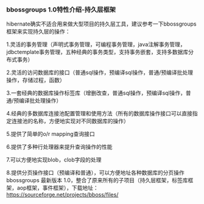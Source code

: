 ### bbossgroups 1.0特性介绍-持久层框架

hibernate确实不适合用来做大型项目的持久层工具，建议参考一下bbossgroups框架来实现持久层的操作：

 1.灵活的事务管理（声明式事务管理，可编程事务管理，java注解事务管理，jdbctemplate事务管理，五种经典的事务类型，支持事务嵌套，支持多数据库分布式事务） 

2.灵活的访问数据库的接口（普通sql操作，预编译sql操作，普通/预编译批处理操作，存储过程，函数） 

3.一套经典的数据库操作标签库（增删改查，普通sql操作，预编译sql操作，普通/预编译批处理操作） 

4.经典的多数据库连接池配置管理和使用方法（所有的数据库操作接口可以直接指定连接池的名称，方便地实现对不同数据库的操作） 

5.提供了简单的o/r mapping查询接口 

6.提供了多种行处理器来提升查询操作的性能 

7.可以方便地实现blob，clob字段的处理 

8.提供分页操作接口（预编译和普通），可以方便地址各种数据库的分页操作 bbossgroups 最新版本 1.0，整合了原来所有的子项目（持久层框架，标签库框架，aop框架，事件框架），下载地址： https://sourceforge.net/projects/bboss/files/